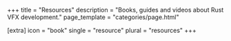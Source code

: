 +++
title = "Resources"
description = "Books, guides and videos about Rust VFX development."
page_template = "categories/page.html"

[extra]
icon = "book"
single = "resource"
plural = "resources"
+++

